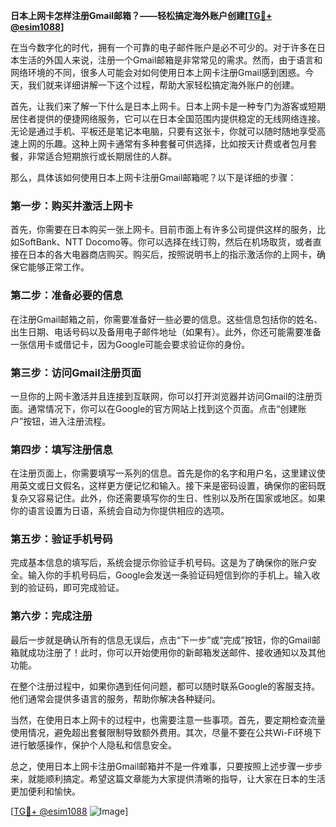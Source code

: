 **日本上网卡怎样注册Gmail邮箱？——轻松搞定海外账户创建[[TG💪+ @esim1088](https://t.me/s/esim1088)]**

在当今数字化的时代，拥有一个可靠的电子邮件账户是必不可少的。对于许多在日本生活的外国人来说，注册一个Gmail邮箱是非常常见的需求。然而，由于语言和网络环境的不同，很多人可能会对如何使用日本上网卡注册Gmail感到困惑。今天，我们就来详细讲解一下这个过程，帮助大家轻松搞定海外账户的创建。

首先，让我们来了解一下什么是日本上网卡。日本上网卡是一种专门为游客或短期居住者提供的便捷网络服务，它可以在日本全国范围内提供稳定的无线网络连接。无论是通过手机、平板还是笔记本电脑，只要有这张卡，你就可以随时随地享受高速上网的乐趣。这种上网卡通常有多种套餐可供选择，比如按天计费或者包月套餐，非常适合短期旅行或长期居住的人群。

那么，具体该如何使用日本上网卡注册Gmail邮箱呢？以下是详细的步骤：

### 第一步：购买并激活上网卡

首先，你需要在日本购买一张上网卡。目前市面上有许多公司提供这样的服务，比如SoftBank、NTT Docomo等。你可以选择在线订购，然后在机场取货，或者直接在日本的各大电器商店购买。购买后，按照说明书上的指示激活你的上网卡，确保它能够正常工作。

### 第二步：准备必要的信息

在注册Gmail邮箱之前，你需要准备好一些必要的信息。这些信息包括你的姓名、出生日期、电话号码以及备用电子邮件地址（如果有）。此外，你还可能需要准备一张信用卡或借记卡，因为Google可能会要求验证你的身份。

### 第三步：访问Gmail注册页面

一旦你的上网卡激活并且连接到互联网，你可以打开浏览器并访问Gmail的注册页面。通常情况下，你可以在Google的官方网站上找到这个页面。点击“创建账户”按钮，进入注册流程。

### 第四步：填写注册信息

在注册页面上，你需要填写一系列的信息。首先是你的名字和用户名，这里建议使用英文或日文假名，这样更方便记忆和输入。接下来是密码设置，确保你的密码既复杂又容易记住。此外，你还需要填写你的生日、性别以及所在国家或地区。如果你的语言设置为日语，系统会自动为你提供相应的选项。

### 第五步：验证手机号码

完成基本信息的填写后，系统会提示你验证手机号码。这是为了确保你的账户安全。输入你的手机号码后，Google会发送一条验证码短信到你的手机上。输入收到的验证码，即可完成验证。

### 第六步：完成注册

最后一步就是确认所有的信息无误后，点击“下一步”或“完成”按钮，你的Gmail邮箱就成功注册了！此时，你可以开始使用你的新邮箱发送邮件、接收通知以及其他功能。

在整个注册过程中，如果你遇到任何问题，都可以随时联系Google的客服支持。他们通常会提供多语言的服务，帮助你解决各种疑问。

当然，在使用日本上网卡的过程中，也需要注意一些事项。首先，要定期检查流量使用情况，避免超出套餐限制导致额外费用。其次，尽量不要在公共Wi-Fi环境下进行敏感操作，保护个人隐私和信息安全。

总之，使用日本上网卡注册Gmail邮箱并不是一件难事，只要按照上述步骤一步步来，就能顺利搞定。希望这篇文章能为大家提供清晰的指导，让大家在日本的生活更加便利和愉快。

[[TG💪+ @esim1088](https://t.me/s/esim1088) ![Image](https://i.postimg.cc/4NQfJmqS/Snipaste-2025-05-13-00-14-12.png)]